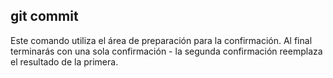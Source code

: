 ## git commit
Este comando utiliza el área de preparación para la confirmación.
Al final terminarás con una sola confirmación - la segunda confirmación reemplaza el resultado de la primera.
